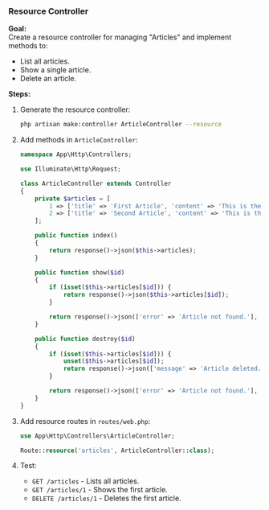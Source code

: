 ### **Resource Controller**

**Goal:**  
Create a resource controller for managing "Articles" and implement methods to:
- List all articles.
- Show a single article.
- Delete an article.

**Steps:**

1. Generate the resource controller:
   ```bash
   php artisan make:controller ArticleController --resource
   ```

2. Add methods in `ArticleController`:
   ```php
   namespace App\Http\Controllers;

   use Illuminate\Http\Request;

   class ArticleController extends Controller
   {
       private $articles = [
           1 => ['title' => 'First Article', 'content' => 'This is the first article.'],
           2 => ['title' => 'Second Article', 'content' => 'This is the second article.'],
       ];

       public function index()
       {
           return response()->json($this->articles);
       }

       public function show($id)
       {
           if (isset($this->articles[$id])) {
               return response()->json($this->articles[$id]);
           }

           return response()->json(['error' => 'Article not found.'], 404);
       }

       public function destroy($id)
       {
           if (isset($this->articles[$id])) {
               unset($this->articles[$id]);
               return response()->json(['message' => 'Article deleted.']);
           }

           return response()->json(['error' => 'Article not found.'], 404);
       }
   }
   ```

3. Add resource routes in `routes/web.php`:
   ```php
   use App\Http\Controllers\ArticleController;

   Route::resource('articles', ArticleController::class);
   ```

4. Test:
   - `GET /articles` - Lists all articles.
   - `GET /articles/1` - Shows the first article.
   - `DELETE /articles/1` - Deletes the first article.
